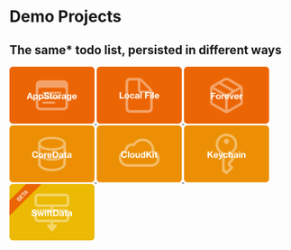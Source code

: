 # Demo Projects
## The same* todo list, persisted in different ways

<a href="AppStorage"> <img src="./.assets/AppStorage.png" alt="App Storage" width="30%"> </a> 
<a href="Files"> <img src="./.assets/LocalFile.png" alt="Local File" width="30%"> </a> 
<a href="Forever"> <img src="./.assets/Forever.png" alt="Forever" width="30%"> </a> 
<a href="CoreData"> <img src="./.assets/CoreData.png" alt="Core Data" width="30%"> </a> 
<a href="CloudKit"> <img src="./.assets/CloudKit.png" alt="Cloud Kit" width="30%"> </a> 
<a href="Keychain"> <img src="./.assets/Keychain.png" alt="Keychain" width="30%"> </a> 
<a href="SwiftData"> <img src="./.assets/SwiftData.png" alt="Swift Data" width="30%"> </a> 
